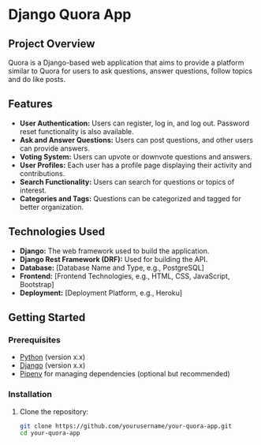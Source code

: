 # Django Quora App

## Project Overview

Quora is a Django-based web application that aims to provide a platform similar to Quora for users to ask questions, answer questions, follow topics and do like posts. 

## Features

- **User Authentication:** Users can register, log in, and log out. Password reset functionality is also available.
- **Ask and Answer Questions:** Users can post questions, and other users can provide answers.
- **Voting System:** Users can upvote or downvote questions and answers.
- **User Profiles:** Each user has a profile page displaying their activity and contributions.
- **Search Functionality:** Users can search for questions or topics of interest.
- **Categories and Tags:** Questions can be categorized and tagged for better organization.

## Technologies Used

- **Django:** The web framework used to build the application.
- **Django Rest Framework (DRF):** Used for building the API.
- **Database:** [Database Name and Type, e.g., PostgreSQL]
- **Frontend:** [Frontend Technologies, e.g., HTML, CSS, JavaScript, Bootstrap]
- **Deployment:** [Deployment Platform, e.g., Heroku]

## Getting Started

### Prerequisites

- [Python](https://www.python.org/) (version x.x)
- [Django](https://www.djangoproject.com/) (version x.x)
- [Pipenv](https://pipenv.pypa.io/) for managing dependencies (optional but recommended)

### Installation

1. Clone the repository:

   ```bash
   git clone https://github.com/yourusername/your-quora-app.git
   cd your-quora-app
